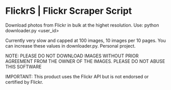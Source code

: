 # FlickrS | Flickr Scraper Script

Download photos from Flickr in bulk at the highet resolution.
Use: python downloader.py <user_id>

Currently very slow and capped at 100 images, 10 images per 10 pages. You can increase these values in downloader.py.
Personal project.

NOTE: PLEASE DO NOT DOWNLOAD IMAGES WITHOUT PRIOR AGREEMENT FROM THE OWNER OF THE IMAGES. PLEASE DO NOT ABUSE THIS SOFTWARE

IMPORTANT: This product uses the Flickr API but is not endorsed or certified by Flickr.
